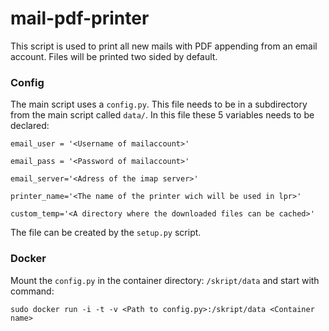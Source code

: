 # mail-pdf-printer
This script is used to print all new mails with PDF appending from an email account. Files will be printed two sided by default.

### Config
The main script uses a `config.py`. This file needs to be in a subdirectory from the main script called `data/`. In this file these 5 variables needs to be declared:

`email_user = '<Username of mailaccount>'`

`email_pass = '<Password of mailaccount>'`

`email_server='<Adress of the imap server>'`

`printer_name='<The name of the printer wich will be used in lpr>'`

`custom_temp='<A directory where the downloaded files can be cached>'`

The file can be created by the `setup.py` script.

### Docker
Mount the `config.py` in the container directory: `/skript/data` and start with command:

`sudo docker run -i -t -v <Path to config.py>:/skript/data <Container name>`
